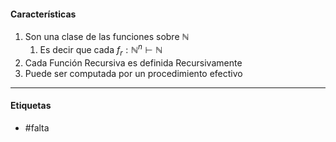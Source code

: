 #### Características
1. Son una clase de las funciones sobre $\mathbb{N}$
	1. Es decir que cada $f_r:\mathbb{N}^n\vdash\mathbb{N}$
2. Cada Función Recursiva es definida Recursivamente
3. Puede ser computada por un procedimiento efectivo
***
#### Etiquetas
- #falta 
